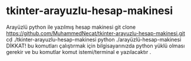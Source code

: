 # tkinter-arayuzlu-hesap-makinesi
Arayüzlü python ile yazılmış hesap makinesi
git clone https://github.com/MuhammedNecat/tkinter-arayuzlu-hesap-makinesi.git
cd ./tkinter-arayuzlu-hesap-makinesi
python ./arayüzlü-hesap-makinesi
DİKKAT! bu komutları çalıştırmak için bilgisayarınızda python yüklü olması gerekir ve bu komutlar komut istemi/terminal e yazılacaktır .
